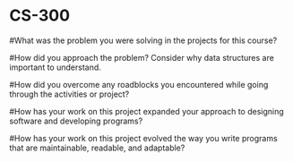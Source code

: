 # CS-300

#What was the problem you were solving in the projects for this course?

#How did you approach the problem? Consider why data structures are important to understand.

#How did you overcome any roadblocks you encountered while going through the activities or project?

#How has your work on this project expanded your approach to designing software and developing programs?

#How has your work on this project evolved the way you write programs that are maintainable, readable, and adaptable?

